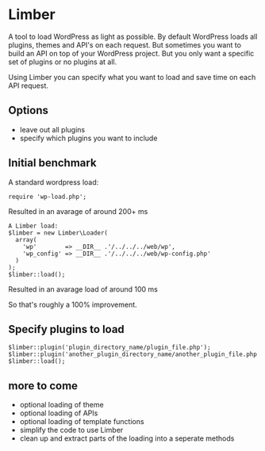 Limber
======

A tool to load WordPress as light as possible. By default WordPress loads all plugins, themes and API's on each request. But sometimes you want to build an API on top of your WordPress project. But you only want a specific set of plugins or no plugins at all.

Using Limber you can specify what you want to load and save time on each API request.

## Options
* leave out all plugins
* specify which plugins you want to include

## Initial benchmark

A standard wordpress load:

```
require 'wp-load.php';
```

Resulted in an avarage of around 200+ ms

```
A Limber load:
$limber = new Limber\Loader(
  array(
    'wp'        => __DIR__ .'/../../../web/wp',
    'wp_config' => __DIR__ .'/../../../web/wp-config.php'
  )
);
$limber::load();
```

Resulted in an avarage load of around 100 ms

So that's roughly a 100% improvement.

## Specify plugins to load

```
$limber::plugin('plugin_directory_name/plugin_file.php');
$limber::plugin('another_plugin_directory_name/another_plugin_file.php');
$limber::load();

```

## more to come
* optional loading of theme
* optional loading of APIs
* optional loading of template functions
* simplify the code to use Limber
* clean up and extract parts of the loading into a seperate methods





